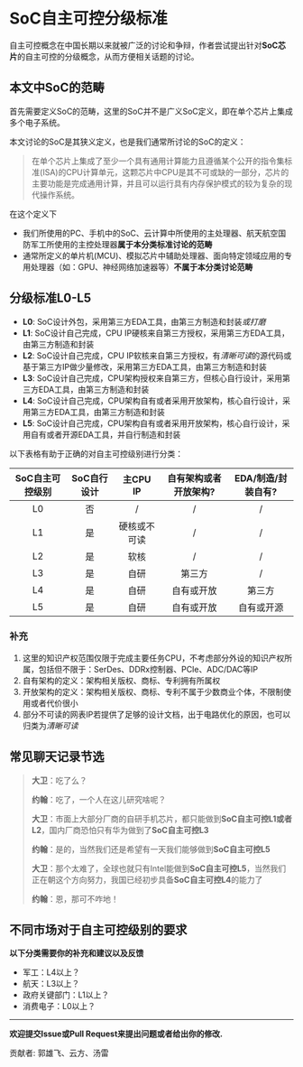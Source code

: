# SoC自主可控分级标准

自主可控概念在中国长期以来就被广泛的讨论和争辩，作者尝试提出针对**SoC芯片**的自主可控的分级概念，从而方便相关话题的讨论。

## 本文中SoC的范畴

首先需要定义SoC的范畴，这里的SoC并不是广义SoC定义，即在单个芯片上集成多个电子系统。

本文讨论的SoC是其狭义定义，也是我们通常所讨论的SoC的定义：

> 在单个芯片上集成了至少一个具有通用计算能力且遵循某个公开的指令集标准(ISA)的CPU计算单元，这颗芯片中CPU是其不可或缺的一部分，芯片的主要功能是完成通用计算，并且可以运行具有内存保护模式的较为复杂的现代操作系统。

在这个定义下

- 我们所使用的PC、手机中的SoC、云计算中所使用的主处理器、航天航空国防军工所使用的主控处理器**属于本分类标准讨论的范畴**
- 通常所定义的单片机(MCU)、模拟芯片中辅助处理器、面向特定领域应用的专用处理器（如：GPU、神经网络加速器等）**不属于本分类讨论范畴**

## 分级标准L0-L5

- **L0**: SoC设计外包，采用第三方EDA工具，由第三方制造和封装*或打磨*
- **L1**: SoC设计自己完成，CPU IP硬核来自第三方授权，采用第三方EDA工具，由第三方制造和封装
- **L2**: SoC设计自己完成，CPU IP软核来自第三方授权，有*清晰可读*的源代码或基于第三方IP做少量修改，采用第三方EDA工具，由第三方制造和封装
- **L3**: SoC设计自己完成，CPU架构授权来自第三方，但核心自行设计，采用第三方EDA工具，由第三方制造和封装
- **L4**: SoC设计自己完成，CPU架构自有或者采用开放架构，核心自行设计，采用第三方EDA工具，由第三方制造和封装
- **L5**: SoC设计自己完成，CPU架构自有或者采用开放架构，核心自行设计，采用自有或者开源EDA工具，并自行制造和封装

以下表格有助于正确的对自主可控级别进行分类：

| SoC自主可控级别 | SoC自行设计 | 主CPU IP     | 自有架构或者开放架构? | EDA/制造/封装自有? |
|:---------------:|:-----------:|:------------:|:---------------------:|:------------------:|
| L0              | 否          | /            | /                     | /                  |
| L1              | 是          | 硬核或不可读 | /                     | /                  |
| L2              | 是          | 软核         | /                     | /                  |
| L3              | 是          | 自研         | 第三方                | /                  |
| L4              | 是          | 自研         | 自有或开放            | 第三方             |
| L5              | 是          | 自研         | 自有或开放            | 自有或开源         |

### 补充

1. 这里的知识产权范围仅限于完成主要任务CPU，不考虑部分外设的知识产权所属，包括但不限于：SerDes、DDRx控制器、PCIe、ADC/DAC等IP
1. 自有架构的定义：架构相关版权、商标、专利拥有所属权
1. 开放架构的定义：架构相关版权、商标、专利不属于少数商业个体，不限制使用或者代价很小
1. 部分不可读的网表IP若提供了足够的设计文档，出于电路优化的原因，也可以归类为*清晰可读*

## 常见聊天记录节选

> **大卫**：吃了么？
> 
> **约翰**：吃了，一个人在这儿研究啥呢？
> 
> **大卫**：市面上大部分厂商的自研手机芯片，都只能做到**SoC自主可控L1或者L2**，国内厂商恐怕只有华为做到了**SoC自主可控L3**
> 
> **约翰**：是的，当然我们还是希望有一天我们能够做到**SoC自主可控L5**
> 
> **大卫**：那个太难了，全球也就只有Intel能做到**SoC自主可控L5**，当然我们正在朝这个方向努力，我国已经初步具备**SoC自主可控L4**的能力了
> 
> **约翰**：恩，那可不咋地！

## 不同市场对于自主可控级别的要求

**以下分类需要你的补充和建议以及反馈**

- 军工：L4以上？
- 航天：L3以上？
- 政府关键部门：L1以上？
- 消费电子：L0以上？

----

**欢迎提交Issue或Pull Request来提出问题或者给出你的修改.**

贡献者: 郭雄飞、云方、汤雷
